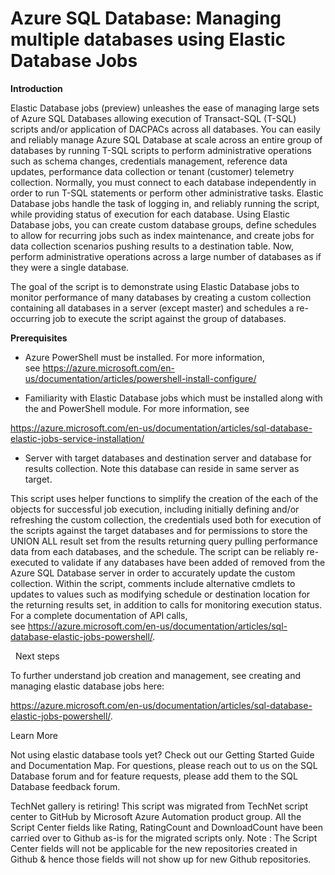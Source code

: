 ﻿Azure SQL Database: Managing multiple databases using Elastic Database Jobs
===========================================================================

            
**Introduction**

Elastic Database jobs (preview) unleashes the ease of managing large sets of Azure SQL Databases allowing execution of Transact-SQL (T-SQL) scripts and/or application of DACPACs across all databases. You can easily and reliably
 manage Azure SQL Database at scale across an entire group of databases by running T-SQL scripts to perform administrative operations such as schema changes, credentials management, reference data updates, performance data collection or tenant (customer) telemetry
 collection. Normally, you must connect to each database independently in order to run T-SQL statements or perform other administrative tasks. Elastic Database jobs handle the task of logging in, and reliably running the script, while providing status of execution
 for each database. Using Elastic Database jobs, you can create custom database groups, define schedules to allow for recurring jobs such as index maintenance, and create jobs for data collection scenarios pushing results to a destination table. Now, perform
 administrative operations across a large number of databases as if they were a single database.


The goal of the script is to demonstrate using Elastic Database jobs to monitor performance of many databases by creating a custom collection containing all databases in a server (except master) and schedules a re-occurring
 job to execute the script against the group of databases.

**Prerequisites**

  *  Azure PowerShell must be installed. For more information, see https://azure.microsoft.com/en-us/documentation/articles/powershell-install-configure/

  *  Familiarity with Elastic Database jobs which must be installed along with the and PowerShell module. For more information, see

https://azure.microsoft.com/en-us/documentation/articles/sql-database-elastic-jobs-service-installation/

  *  Server with target databases and destination server and database for results collection. Note this database can reside in same server as target.


This script uses helper functions to simplify the creation of the each of the objects for successful job execution, including initially defining and/or refreshing the custom collection, the credentials used both for execution
 of the scripts against the target databases and for permissions to store the UNION ALL result set from the results returning query pulling performance data from each databases, and the schedule. The script can be reliably re-executed to validate if any databases
 have been added of removed from the Azure SQL Database server in order to accurately update the custom collection. Within the script, comments include alternative cmdlets to updates to values such as modifying schedule or destination location for the returning
 results set, in addition to calls for monitoring execution status. For a complete documentation of API calls, see https://azure.microsoft.com/en-us/documentation/articles/sql-database-elastic-jobs-powershell/.


 
Next steps

To further understand job creation and management, see creating and managing elastic database jobs here:

https://azure.microsoft.com/en-us/documentation/articles/sql-database-elastic-jobs-powershell/.


Learn More

Not using elastic database tools yet? Check out our Getting Started Guide and Documentation Map. For questions, please reach out to us on the SQL Database forum and for feature requests, please add them to the SQL Database feedback
 forum.


        
    
TechNet gallery is retiring! This script was migrated from TechNet script center to GitHub by Microsoft Azure Automation product group. All the Script Center fields like Rating, RatingCount and DownloadCount have been carried over to Github as-is for the migrated scripts only. Note : The Script Center fields will not be applicable for the new repositories created in Github & hence those fields will not show up for new Github repositories.
